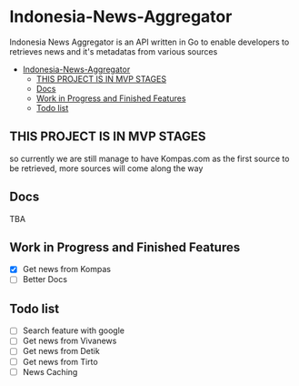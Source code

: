 # Indonesia-News-Aggregator

Indonesia News Aggregator is an API written in Go to enable developers to retrieves news and it's metadatas from various sources

- [Indonesia-News-Aggregator](#indonesia-news-aggregator)
  - [THIS PROJECT IS IN MVP STAGES](#this-project-is-in-mvp-stages)
  - [Docs](#docs)
  - [Work in Progress and Finished Features](#work-in-progress-and-finished-features)
  - [Todo list](#todo-list)

## THIS PROJECT IS IN MVP STAGES

so currently we are still manage to have Kompas.com as the first source to be retrieved, more sources will come along the way

## Docs

TBA

## Work in Progress and Finished Features

- [x] Get news from Kompas
- [ ] Better Docs

## Todo list

- [ ] Search feature with google
- [ ] Get news from Vivanews
- [ ] Get news from Detik
- [ ] Get news from Tirto
- [ ] News Caching
